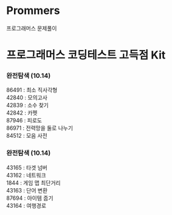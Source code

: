 # Prommers
프로그래머스 문제풀이

# 프로그래머스 코딩테스트 고득점 Kit
### 완전탐색 (10.14)
86491 : 최소 직사각형  
42840 : 모의고사  
42839 : 소수 찾기  
42842 : 카펫  
87946 : 피로도  
86971 : 전력망을 둘로 나누기  
84512 : 모음 사전  

### 완전탐색 (10.14)
43165 : 타겟 넘버  
43162 : 네트워크  
1844 : 게임 맵 최단거리  
43163 : 단어 변환  
87694 : 아이템 줍기  
43164 : 여행경로  
